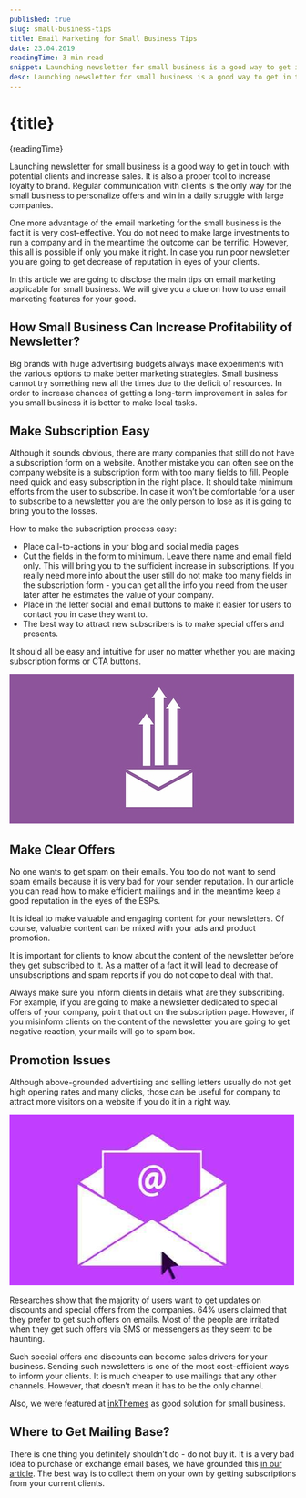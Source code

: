 ```yaml
---
published: true
slug: small-business-tips
title: Email Marketing for Small Business Tips
date: 23.04.2019
readingTime: 3 min read
snippet: Launching newsletter for small business is a good way to get in touch with potential clients and increase sales. It is also a proper tool to increase loyalty to brand. Regular communication with clients is the only way for the small business to personalize offers and win in a daily struggle with large companies.
desc: Launching newsletter for small business is a good way to get in touch with potential clients and increase sales. It is also a proper tool to increase loyalty to brand. Regular communication with clients is the only way for the small business to personalize offers and win in a daily struggle with large companies.
---
```


# {title}

{readingTime}

Launching newsletter for small business is a good way to get in touch with potential clients and increase sales. It is also a proper tool to increase loyalty to brand. Regular communication with clients is the only way for the small business to personalize offers and win in a daily struggle with large companies.

One more advantage of the email marketing for the small business is the fact it is very cost-effective. You do not need to make large investments to run a company and in the meantime the outcome can be terrific. However, this all is possible if only you make it right. In case you run poor newsletter you are going to get decrease of reputation in eyes of your clients.

In this article we are going to disclose the main tips on email marketing applicable for small business. We will give you a clue on how to use email marketing features for your good.

## How Small Business Can Increase Profitability of Newsletter?

Big brands with huge advertising budgets always make experiments with the various options to make better marketing strategies. Small business cannot try something new all the times due to the deficit of resources. In order to increase chances of getting a long-term improvement in sales for you small business it is better to make local tasks.

## Make Subscription Easy

Although it sounds obvious, there are many companies that still do not have a subscription form on a website. Another mistake you can often see on the company website is a subscription form with too many fields to fill. People need quick and easy subscription in the right place. It should take minimum efforts from the user to subscribe. In case it won’t be comfortable for a user to subscribe to a newsletter you are the only person to lose as it is going to bring you to the losses.

How to make the subscription process easy:

- Place call-to-actions in your blog and social media pages
- Cut the fields in the form to minimum. Leave there name and email field only. This will bring you to the sufficient increase in subscriptions. If you really need more info about the user still do not make too many fields in the subscription form - you can get all the info you need from the user later after he estimates the value of your company.
- Place in the letter social and email buttons to make it easier for users to contact you in case they want to.
- The best way to attract new subscribers is to make special offers and presents.

It should all be easy and intuitive for user no matter whether you are making subscription forms or CTA buttons.

![Email Marketing for Small Business Tips](./email-marketing-for-small-business-tips-img1.jpg?format=webp;jpg;avif&srcset)

## Make Clear Offers

No one wants to get spam on their emails. You too do not want to send spam emails because it is very bad for your sender reputation. In our article you can read how to make efficient mailings and in the meantime keep a good reputation in the eyes of the ESPs.

It is ideal to make valuable and engaging content for your newsletters. Of course, valuable content can be mixed with your ads and product promotion.

It is important for clients to know about the content of the newsletter before they get subscribed to it. As a matter of a fact it will lead to decrease of unsubscriptions and spam reports if you do not cope to deal with that.

Always make sure you inform clients in details what are they subscribing. For example, if you are going to make a newsletter dedicated to special offers of your company, point that out on the subscription page. However, if you misinform clients on the content of the newsletter you are going to get negative reaction, your mails will go to spam box.

## Promotion Issues

Although above-grounded advertising and selling letters usually do not get high opening rates and many clicks, those can be useful for company to attract more visitors on a website if you do it in a right way.

![Email Marketing for Small Business Tips](./email-marketing-for-small-business-tips-img2.jpg?format=webp;jpg;avif&srcset)

Researches show that the majority of users want to get updates on discounts and special offers from the companies. 64% users claimed that they prefer to get such offers on emails. Most of the people are irritated when they get such offers via SMS or messengers as they seem to be haunting.

Such special offers and discounts can become sales drivers for your business. Sending such newsletters is one of the most cost-efficient ways to inform your clients. It is much cheaper to use mailings that any other channels. However, that doesn’t mean it has to be the only channel.

Also, we were featured at [inkThemes](https://mailcheck.co/l/email-verification-services) as good solution for small business.

## Where to Get Mailing Base?

There is one thing you definitely shouldn’t do - do not buy it. It is a very bad idea to purchase or exchange email bases, we have grounded this [in our article](/blog/x-ways-increase-emails-deliverability). The best way is to collect them on your own by getting subscriptions from your current clients.
